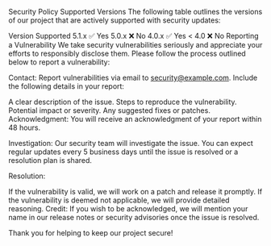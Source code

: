 Security Policy
Supported Versions
The following table outlines the versions of our project that are actively supported with security updates:

Version	Supported
5.1.x	✅ Yes
5.0.x	❌ No
4.0.x	✅ Yes
< 4.0	❌ No
Reporting a Vulnerability
We take security vulnerabilities seriously and appreciate your efforts to responsibly disclose them. Please follow the process outlined below to report a vulnerability:

Contact: Report vulnerabilities via email to security@example.com. Include the following details in your report:

A clear description of the issue.
Steps to reproduce the vulnerability.
Potential impact or severity.
Any suggested fixes or patches.
Acknowledgment: You will receive an acknowledgment of your report within 48 hours.

Investigation: Our security team will investigate the issue. You can expect regular updates every 5 business days until the issue is resolved or a resolution plan is shared.

Resolution:

If the vulnerability is valid, we will work on a patch and release it promptly.
If the vulnerability is deemed not applicable, we will provide detailed reasoning.
Credit: If you wish to be acknowledged, we will mention your name in our release notes or security advisories once the issue is resolved.

Thank you for helping to keep our project secure!







